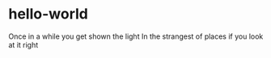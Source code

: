 # hello-world
Once in a while you get shown the light 
In the strangest of places if you look at it right
